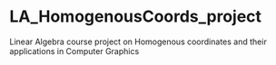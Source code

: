 # LA_HomogenousCoords_project
Linear Algebra course project on Homogenous coordinates and their applications in Computer Graphics
